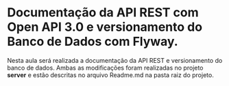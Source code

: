 # Documentação da API REST com Open API 3.0 e versionamento do Banco de Dados com Flyway.

 Nesta aula será realizada a documentação da API REST e versionamento do banco de dados. Ambas as modificações foram realizadas no projeto **server** e estão descritas no arquivo Readme.md na pasta raiz do projeto. 